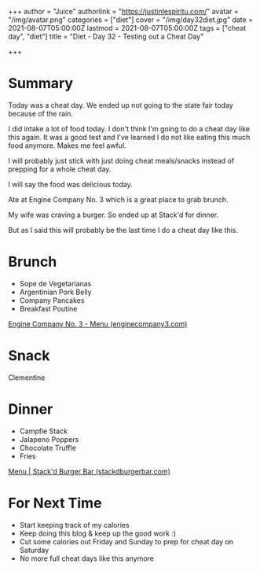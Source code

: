 +++
author = "Juice"
authorlink = "https://justinlespiritu.com/"
avatar = "/img/avatar.png"
categories = ["diet"]
cover = "/img/day32diet.jpg"
date = 2021-08-07T05:00:00Z
lastmod = 2021-08-07T05:00:00Z
tags = ["cheat day", "diet"]
title = "Diet - Day 32 - Testing out a Cheat Day"

+++
# Summary

Today was a cheat day.  We ended up not going to the state fair today because of the rain.

I did intake a lot of food today.  I don't think I'm going to do a cheat day like this again.  It was a good test and I've learned I do not like eating this much food anymore.  Makes me feel awful.

I will probably just stick with just doing cheat meals/snacks instead of prepping for a whole cheat day.

I will say the food was delicious today.  

Ate at Engine Company No. 3 which is a great place to grab brunch.

My wife was craving a burger.  So ended up at Stack'd for dinner.  

But as I said this will probably be the last time I do a cheat day like this.

# Brunch

* Sope de Vegetarianas
* Argentinian Pork Belly
* Company Pancakes
* Breakfast Poutine

[Engine Company No. 3 - Menu (enginecompany3.com)](https://www.enginecompany3.com/menu)

# Snack

Clementine

# Dinner

* Campfie Stack
* Jalapeno Poppers
* Chocolate Truffle
* Fries

[Menu | Stack'd Burger Bar (stackdburgerbar.com)](https://www.stackdburgerbar.com/menu)

# For Next Time

* Start keeping track of my calories
* Keep doing this blog & keep up the good work :)
* Cut some calories out Friday and Sunday to prep for cheat day on Saturday
* No more full cheat days like this anymore